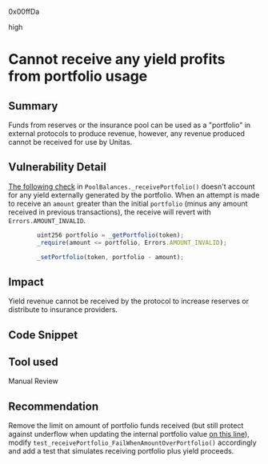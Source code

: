0x00ffDa

high

# Cannot receive any yield profits from portfolio usage

## Summary
Funds from reserves or the insurance pool can be used as a "portfolio" in external protocols to produce revenue, however, any revenue produced cannot be received for use by Unitas.

## Vulnerability Detail
[The following check](https://github.com/sherlock-audit/2023-04-unitasprotocol/blob/main/Unitas-Protocol/src/PoolBalances.sol#L71) in `PoolBalances._receivePortfolio()` doesn't account for any yield externally generated by the portfolio. When an attempt is made to receive an `amount` greater than the initial `portfolio` (minus any amount received in previous transactions), the receive will revert with `Errors.AMOUNT_INVALID`.
```javascript
        uint256 portfolio = _getPortfolio(token);
        _require(amount <= portfolio, Errors.AMOUNT_INVALID);

        _setPortfolio(token, portfolio - amount);
```

## Impact
Yield revenue cannot be received by the protocol to increase reserves or distribute to insurance providers.

## Code Snippet

## Tool used

Manual Review

## Recommendation
Remove the limit on amount of portfolio funds received (but still protect against underflow when updating the internal portfolio value [on this line](https://github.com/sherlock-audit/2023-04-unitasprotocol/blob/main/Unitas-Protocol/src/PoolBalances.sol#L71)), modify `test_receivePortfolio_FailWhenAmountOverPortfolio()` accordingly and add a test that simulates receiving portfolio plus yield proceeds.
